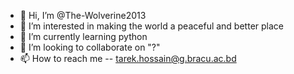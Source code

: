 - 👋 Hi, I’m @The-Wolverine2013
- 👀 I’m interested in making the world a peaceful and better place 
- 🌱 I’m currently learning python 
- 💞️ I’m looking to collaborate on "?"
- 📫 How to reach me -- tarek.hossain@g.bracu.ac.bd

<!---
The-Wolverine2013/The-Wolverine2013 is a ✨ special ✨ repository because its `README.md` (this file) appears on your GitHub profile.
You can click the Preview link to take a look at your changes.
--->
